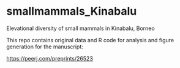 # smallmammals_Kinabalu
Elevational diversity of small mammals in Kinabalu, Borneo

This repo contains original data and R code for analysis and figure generation for the manuscript:

https://peerj.com/preprints/26523

